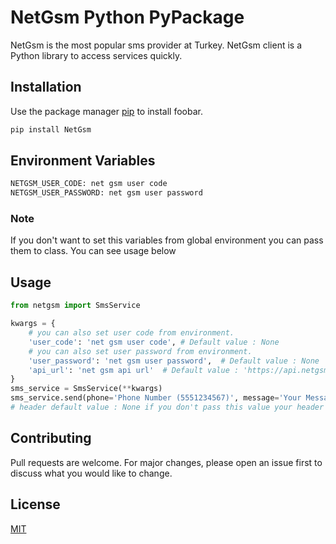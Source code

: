 # NetGsm Python PyPackage

NetGsm is the most popular sms provider at Turkey. NetGsm client is a Python library to access services quickly.

## Installation

Use the package manager [pip](https://pip.pypa.io/en/stable/) to install foobar.

```bash
pip install NetGsm
```
## Environment Variables

```bash
NETGSM_USER_CODE: net gsm user code
NETGSM_USER_PASSWORD: net gsm user password
```
### Note
If you don't want to set this variables from global environment you can pass them to class.
You can see usage below
## Usage

```python
from netgsm import SmsService

kwargs = {
    # you can also set user code from environment.
    'user_code': 'net gsm user code', # Default value : None
    # you can also set user password from environment.
    'user_password': 'net gsm user password',  # Default value : None
    'api_url': 'net gsm api url'  # Default value : 'https://api.netgsm.com.tr/sms/send/get'
}
sms_service = SmsService(**kwargs)
sms_service.send(phone='Phone Number (5551234567)', message='Your Message', header='Your header')
# header default value : None if you don't pass this value your header is your user code
```

## Contributing

Pull requests are welcome. For major changes, please open an issue first to discuss what you would like to change.

## License

[MIT](https://choosealicense.com/licenses/mit/)
